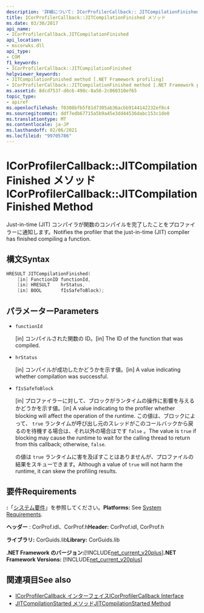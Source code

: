 ```yaml
---
description: '詳細について: ICorProfilerCallback:: JITCompilationFinished メソッド'
title: ICorProfilerCallback::JITCompilationFinished メソッド
ms.date: 03/30/2017
api_name:
- ICorProfilerCallback.JITCompilationFinished
api_location:
- mscorwks.dll
api_type:
- COM
f1_keywords:
- ICorProfilerCallback::JITCompilationFinished
helpviewer_keywords:
- JITCompilationFinished method [.NET Framework profiling]
- ICorProfilerCallback::JITCompilationFinished method [.NET Framework profiling]
ms.assetid: 8dcd7537-d0c6-498c-8a56-2c060310ef65
topic_type:
- apiref
ms.openlocfilehash: f0308bfb5f81d7305ab36acbb9144142232ef8c4
ms.sourcegitcommit: ddf7edb67715a5b9a45e3dd44536dabc153c1de0
ms.translationtype: MT
ms.contentlocale: ja-JP
ms.lasthandoff: 02/06/2021
ms.locfileid: "99705786"
---
```

# <a name="icorprofilercallbackjitcompilationfinished-method"></a><span data-ttu-id="b6b62-103">ICorProfilerCallback::JITCompilationFinished メソッド</span><span class="sxs-lookup"><span data-stu-id="b6b62-103">ICorProfilerCallback::JITCompilationFinished Method</span></span>

<span data-ttu-id="b6b62-104">Just-in-time (JIT) コンパイラが関数のコンパイルを完了したことをプロファイラーに通知します。</span><span class="sxs-lookup"><span data-stu-id="b6b62-104">Notifies the profiler that the just-in-time (JIT) compiler has finished compiling a function.</span></span>  
  
## <a name="syntax"></a><span data-ttu-id="b6b62-105">構文</span><span class="sxs-lookup"><span data-stu-id="b6b62-105">Syntax</span></span>  
  
```cpp  
HRESULT JITCompilationFinished(  
    [in] FunctionID functionId,  
    [in] HRESULT    hrStatus,  
    [in] BOOL       fIsSafeToBlock);  
```  
  
## <a name="parameters"></a><span data-ttu-id="b6b62-106">パラメーター</span><span class="sxs-lookup"><span data-stu-id="b6b62-106">Parameters</span></span>

- `functionId`

  <span data-ttu-id="b6b62-107">\[in] コンパイルされた関数の ID。</span><span class="sxs-lookup"><span data-stu-id="b6b62-107">\[in] The ID of the function that was compiled.</span></span>

- `hrStatus`

  <span data-ttu-id="b6b62-108">\[in] コンパイルが成功したかどうかを示す値。</span><span class="sxs-lookup"><span data-stu-id="b6b62-108">\[in] A value indicating whether compilation was successful.</span></span>

- `fIsSafeToBlock`

  <span data-ttu-id="b6b62-109">\[in] プロファイラーに対して、ブロックがランタイムの操作に影響を与えるかどうかを示す値。</span><span class="sxs-lookup"><span data-stu-id="b6b62-109">\[in] A value indicating to the profiler whether blocking will affect the operation of the runtime.</span></span> <span data-ttu-id="b6b62-110">この値は、ブロックによって、 `true` ランタイムが呼び出し元のスレッドがこのコールバックから戻るのを待機する場合は、それ以外の場合はです `false` 。</span><span class="sxs-lookup"><span data-stu-id="b6b62-110">The value is `true` if blocking may cause the runtime to wait for the calling thread to return from this callback; otherwise, `false`.</span></span>

  <span data-ttu-id="b6b62-111">の値は `true` ランタイムに害を及ぼすことはありませんが、プロファイルの結果をスキューできます。</span><span class="sxs-lookup"><span data-stu-id="b6b62-111">Although a value of `true` will not harm the runtime, it can skew the profiling results.</span></span>

## <a name="requirements"></a><span data-ttu-id="b6b62-112">要件</span><span class="sxs-lookup"><span data-stu-id="b6b62-112">Requirements</span></span>  

 <span data-ttu-id="b6b62-113">**:**「[システム要件](../../get-started/system-requirements.md)」を参照してください。</span><span class="sxs-lookup"><span data-stu-id="b6b62-113">**Platforms:** See [System Requirements](../../get-started/system-requirements.md).</span></span>  
  
 <span data-ttu-id="b6b62-114">**ヘッダー** : CorProf.idl、CorProf.h</span><span class="sxs-lookup"><span data-stu-id="b6b62-114">**Header:** CorProf.idl, CorProf.h</span></span>  
  
 <span data-ttu-id="b6b62-115">**ライブラリ:** CorGuids.lib</span><span class="sxs-lookup"><span data-stu-id="b6b62-115">**Library:** CorGuids.lib</span></span>  
  
 <span data-ttu-id="b6b62-116">**.NET Framework のバージョン:**[!INCLUDE[net_current_v20plus](../../../../includes/net-current-v20plus-md.md)]</span><span class="sxs-lookup"><span data-stu-id="b6b62-116">**.NET Framework Versions:** [!INCLUDE[net_current_v20plus](../../../../includes/net-current-v20plus-md.md)]</span></span>  
  
## <a name="see-also"></a><span data-ttu-id="b6b62-117">関連項目</span><span class="sxs-lookup"><span data-stu-id="b6b62-117">See also</span></span>

- [<span data-ttu-id="b6b62-118">ICorProfilerCallback インターフェイス</span><span class="sxs-lookup"><span data-stu-id="b6b62-118">ICorProfilerCallback Interface</span></span>](icorprofilercallback-interface.md)
- [<span data-ttu-id="b6b62-119">JITCompilationStarted メソッド</span><span class="sxs-lookup"><span data-stu-id="b6b62-119">JITCompilationStarted Method</span></span>](icorprofilercallback-jitcompilationstarted-method.md)
